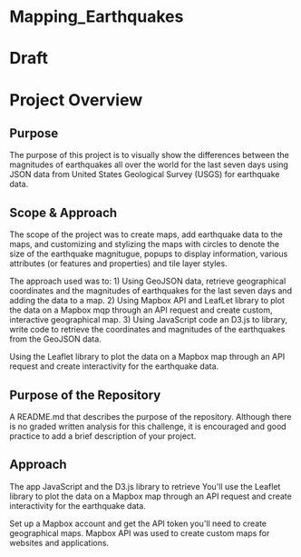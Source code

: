 # Mapping_Earthquakes

# Draft
# Project Overview

## Purpose
The purpose of this project is to visually show the differences between the magnitudes of earthquakes all over the world for the last seven days using JSON data from United States Geological Survey (USGS) for earthquake data. 


## Scope & Approach
The scope of the project was to create maps, add earthquake data to the maps, and customizing and stylizing the maps with circles to denote the size of the earthquake magnitugue, popups to display information, various attributes (or features and properties) and tile layer styles.

The approach used was to:
    1) Using GeoJSON data, retrieve geographical coordinates and the magnitudes of earthquakes for the last seven days and adding the data to a map.
    2) Using Mapbox API and LeafLet library to plot the data on a Mapbox mqp through an API request and create custom, interactive geographical map.
    3) Using JavaScript code an D3.js to library, write code to retrieve the coordinates and magnitudes of the earthquakes from the GeoJSON data.
    
  
Using the Leaflet library to plot the data on a Mapbox map through an API request and create interactivity for the earthquake data.
    
## Purpose of the Repository

A README.md that describes the purpose of the repository. Although there is no graded written analysis for this challenge, it is encouraged and good practice to add a brief description of your project.

## Approach
The app JavaScript and the D3.js library to retrieve  You'll use the Leaflet library to plot the data on a Mapbox map through an API request and create interactivity for the earthquake data.

Set up a Mapbox account and get the API token you'll need to create geographical maps. Mapbox API was used to create custom maps for websites and applications.

 
